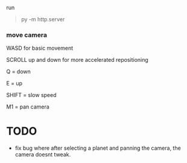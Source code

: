 run
> py -m http.server 

### move camera
WASD for basic movement

SCROLL up and down for more accelerated repositioning

Q = down

E = up

SHIFT = slow speed

M1 = pan camera

# TODO
- fix bug where after selecting a planet and panning the camera, the camera doesnt tweak.
